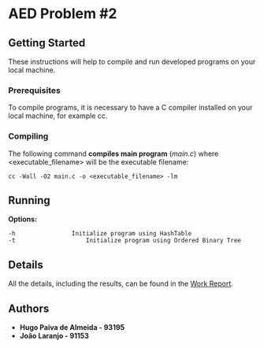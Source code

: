 
# AED Problem #2

##  Getting Started
These instructions will help to compile and run developed programs on your local machine.

### Prerequisites
To compile programs, it is necessary to have a C compiler installed on your local machine, for example cc. 

### Compiling
The following command **compiles main program** (*main.c*) where <executable_filename>  will be the executable filename: 

```
cc -Wall -O2 main.c -o <executable_filename> -lm
```

## Running

**Options:**
```
-h				  Initialize program using HashTable
-t 					  Initialize program using Ordered Binary Tree
```
## Details
All the details, including the results, can be found in the [Work Report](/relatorio/AED_Report.pdf).

## Authors

 - **Hugo Paiva de Almeida - 93195**
 - **João Laranjo - 91153**

